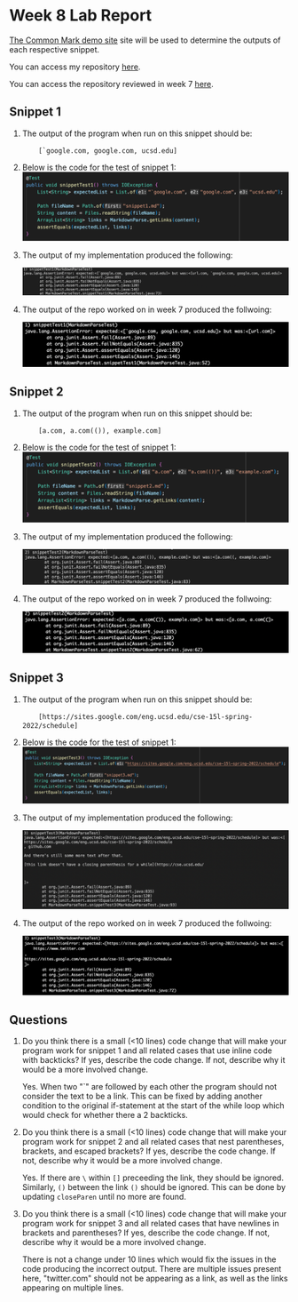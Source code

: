 # Week 8 Lab Report

[The Common Mark demo site](https://spec.commonmark.org/dingus/) site will be used to determine the outputs of each respective snippet.

You can access my repository [here](https://github.com/matveyvilkin/markdown-parser).

You can access the repository reviewed in week 7 [here](https://github.com/hsflores7/markdown-parser).

## Snippet 1

1. The output of the program when run on this snippet should be: 
    ```
        [`google.com, google.com, ucsd.edu]
    ```
2. Below is the code for the test of snippet 1:
    ![Test 1](test1.png)

3. The output of my implementation produced the following:

    ![My Test 1 Output](my_output1.png)

4. The output of the repo worked on in week 7 produced the follwoing:

    ![Other Test 1 Output](other_output1.png)

## Snippet 2

1. The output of the program when run on this snippet should be: 
    ```
        [a.com, a.com(()), example.com]
    ```
2. Below is the code for the test of snippet 1:
    ![Test 2](test2.png)

3. The output of my implementation produced the following:

    ![My Test 2 Output](my_output2.png)

4. The output of the repo worked on in week 7 produced the follwoing:

    ![Other Test 2 Output](other_output2.png)

## Snippet 3

1. The output of the program when run on this snippet should be: 
    ```
        [https://sites.google.com/eng.ucsd.edu/cse-15l-spring-2022/schedule]
    ```
2. Below is the code for the test of snippet 1:
    ![Test 3](test3.png)

3. The output of my implementation produced the following:

    ![My Test 3 Output](my_output3.png)

4. The output of the repo worked on in week 7 produced the follwoing:

    ![Other Test 3 Output](other_output3.png)

## Questions

1. Do you think there is a small (<10 lines) code change that will make your program work for snippet 1 and all related cases that use inline code with backticks? If yes, describe the code change. If not, describe why it would be a more involved change.

    Yes. When two "`" are followed by each other the program should not consider the text to be a link. This can be fixed by adding another condition to the original if-statement at the start of the while loop which would check for whether there a 2 backticks.

2. Do you think there is a small (<10 lines) code change that will make your program work for snippet 2 and all related cases that nest parentheses, brackets, and escaped brackets? If yes, describe the code change. If not, describe why it would be a more involved change.

    Yes. If there are `\` within `[]` preceeding the link, they should be ignored. Similarly, `()` between the link `()` should be ignored. This can be done by updating `closeParen` until no more are found.

3. Do you think there is a small (<10 lines) code change that will make your program work for snippet 3 and all related cases that have newlines in brackets and parentheses? If yes, describe the code change. If not, describe why it would be a more involved change.

    There is not a change under 10 lines which would fix the issues in the code producing the incorrect output. There are multiple issues present here, "twitter.com" should not be appearing as a link, as well as the links appearing on multiple lines.